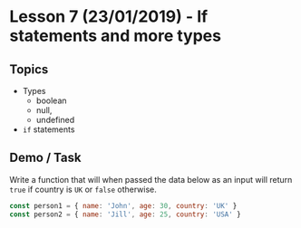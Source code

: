 # Lesson 7 (23/01/2019) - If statements and more types

## Topics

- Types
  - boolean
  - null,
  - undefined
- `if` statements


## Demo / Task

Write a function that will when passed the data below as an input will return `true` if country is `UK` or `false` otherwise.

```js
const person1 = { name: 'John', age: 30, country: 'UK' }
const person2 = { name: 'Jill', age: 25, country: 'USA' }
```
